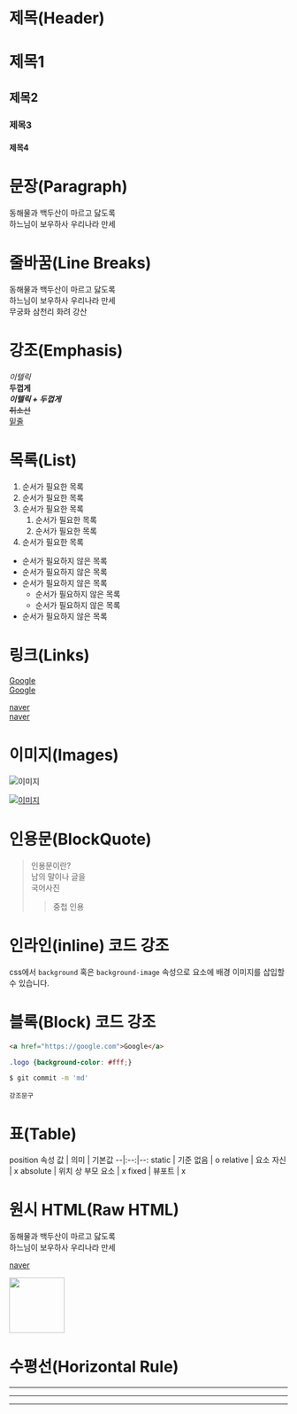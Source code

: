 # 제목(Header)

# 제목1
## 제목2
### 제목3
#### 제목4


# 문장(Paragraph)
동해물과 백두산이 마르고 닳도록<br />
하느님이 보우하사 우리나라 만세

# 줄바꿈(Line Breaks)
동해물과 백두산이 마르고 닳도록  
하느님이 보우하사 우리나라 만세  
무궁화 삼천리 화려 강산

# 강조(Emphasis)
_이텔릭_  
**두껍게**  
**_이텔릭 + 두껍게_**  
~~취소선~~   
<u>밑줄</u>  

# 목록(List)
1. 순서가 필요한 목록
1. 순서가 필요한 목록
1. 순서가 필요한 목록
    1. 순서가 필요한 목록
    1. 순서가 필요한 목록
1. 순서가 필요한 목록

- 순서가 필요하지 않은 목록
- 순서가 필요하지 않은 목록
- 순서가 필요하지 않은 목록
    - 순서가 필요하지 않은 목록
    - 순서가 필요하지 않은 목록
- 순서가 필요하지 않은 목록

# 링크(Links)
<a href="https://google.com">Google</a>  
[Google](https://google.com)

<a href="https://naver.com" title="네이버로 이동">naver</a>  
[naver](https://naver.com "네이버로 이동")

# 이미지(Images)
![이미지](https://ssl.pstatic.net/melona/libs/1287/1287125/af7901b6f98ad6d524b9_20220613094211816.jpg)

[![이미지](https://ssl.pstatic.net/melona/libs/1287/1287125/af7901b6f98ad6d524b9_20220613094211816.jpg)](https://naver.com)

# 인용문(BlockQuote)
> 인용문이란?  
남의 말이나 글을  
> 국어사진 
>> 중첩 인용

# 인라인(inline) 코드 강조
css에서 `background` 혹은 `background-image` 속성으로 요소에 배경 이미지를 삽입할 수 있습니다.

# 블록(Block) 코드 강조
```html  
<a href="https://google.com">Google</a>  
```

```css
.logo {background-color: #fff;}
```

```bash
$ git commit -m 'md'
```

```plaintext
강조문구
```

# 표(Table)
position 속성
값 | 의미 | 기본값
--|:--:|--:
static | 기준 없음 | o
relative | 요소 자신 | x
absolute | 위치 상 부모 요소 | x
fixed | 뷰포트 | x

# 원시 HTML(Raw HTML)
동해물과 백두산이 마르고 닳도록<br />
하느님이 보우하사 우리나라 만세

<a href="https://naver.com" title="네이버로 이동" target="_blank">naver</a>  

<img width="100" src="https://ssl.pstatic.net/melona/libs/1287/1287125/af7901b6f98ad6d524b9_20220613094211816.jpg">

# 수평선(Horizontal Rule)
---
***
___